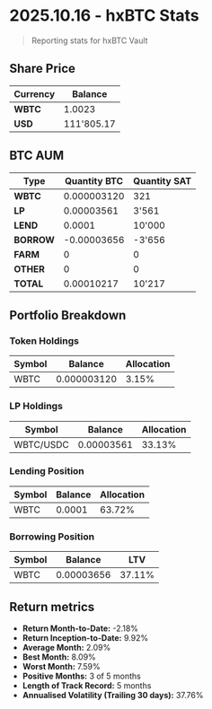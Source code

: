 # 2025.10.16 - hxBTC Stats
> Reporting stats for hxBTC Vault

## Share Price

| Currency | Balance |  
|--|--|
| **WBTC**  | 1.0023 |
| **USD**  | 111'805.17 |


## BTC AUM

| Type | Quantity BTC | Quantity SAT | 
|--|--|--|
| **WBTC**  | 0.000003120 | 321 |
| **LP** | 0.00003561 | 3'561 |
| **LEND** | 0.0001 | 10'000 |
| **BORROW** | -0.00003656 | -3'656 |
| **FARM** | 0 | 0 |
| **OTHER** | 0 | 0 | 
| **TOTAL** | 0.00010217 | 10'217 | 


## Portfolio Breakdown

###  Token Holdings 
| Symbol | Balance | Allocation | 
|--|--|--|
| WBTC | 0.000003120 | 3.15% |

### LP Holdings
| Symbol | Balance | Allocation | 
|--|--|--|
| WBTC/USDC | 0.00003561 | 33.13% |

### Lending Position
| Symbol | Balance | Allocation | 
|--|--|--|
| WBTC | 0.0001 | 63.72% |

### Borrowing Position
| Symbol | Balance | LTV | 
|--|--|--|
| WBTC | 0.00003656 | 37.11% |

## Return metrics

- **Return Month-to-Date:** -2.18%
- **Return Inception-to-Date:** 9.92%
- **Average Month:** 2.09%
- **Best Month:** 8.09%
- **Worst Month:** 7.59%
- **Positive Months:** 3 of  5 months
- **Length of Track Record:** 5 months
- **Annualised Volatility (Trailing 30 days):** 37.76%
